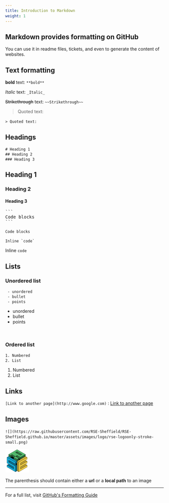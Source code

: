 ```yaml
---
title: Introduction to Markdown
weight: 1
---
```


## Markdown provides formatting on GitHub

You can use it in readme files, tickets, and even to generate the content of websites.

## Text formatting

**bold** text: `**bold**`

_Italic_ text: `_Italic_`

~~Strikethrough~~ text: `~~Strikethrough~~`

> Quoted text:

`> Quoted text:`

## Headings

```
# Heading 1
## Heading 2
### Heading 3
```


## Heading 1
### Heading 2
#### Heading 3


<pre>
```
Code blocks
```
</pre>

```
Code blocks
```


    Inline `code`   

Inline `code`


## Lists

### Unordered list

 ```
  - unordered
  - bullet
  - points
 ```

 - unordered
 - bullet
 - points

<br>

### Ordered list

 ```
 1. Numbered
 2. List
 ```


 1. Numbered
 2. List

## Links

`[Link to another page](http://www.google.com)` : [Link to another page](http://www.google.com)


## Images

`![](https://raw.githubusercontent.com/RSE-Sheffield/RSE-Sheffield.github.io/master/assets/images/logo/rse-logoonly-stroke-small.png)` 

![](https://raw.githubusercontent.com/RSE-Sheffield/RSE-Sheffield.github.io/master/assets/images/logo/rse-logoonly-stroke-small.png)

The parenthesis should contain either a **url** or a **local path** to an image

***

For a full list, visit [GitHub's Formatting Guide](https://help.github.com/articles/basic-writing-and-formatting-syntax/#styling-text)

